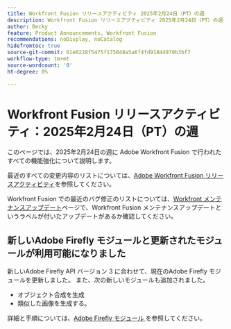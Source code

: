 ```yaml
---
title: Workfront Fusion リリースアクティビティ 2025年2月24日（PT）の週
description: Workfront Fusion リリースアクティビティ 2025年2月24日（PT）の週
author: Becky
feature: Product Announcements, Workfront Fusion
recommendations: noDisplay, noCatalog
hidefromtoc: true
source-git-commit: 61e0228f5475f175048a5a6f4fd91844970b3bf7
workflow-type: tm+mt
source-wordcount: '0'
ht-degree: 0%

---
```


# Workfront Fusion リリースアクティビティ：2025年2月24日（PT）の週

このページでは、2025年2月24日の週に Adobe Workfront Fusion で行われたすべての機能強化について説明します。

最近のすべての変更内容のリストについては、[Adobe Workfront Fusion リリースアクティビティ](/help/workfront-fusion/fusion-product-releases/fusion-release-activity.md)を参照してください。

Workfront Fusion での最近のバグ修正のリストについては、[Workfront メンテナンスアップデート](https://experienceleague.adobe.com/ja/docs/workfront-known-issues/releases/current-updates)ページで、Workfront Fusion メンテナンスアップデートというラベルが付いたアップデートがあるか確認してください。

## 新しいAdobe Firefly モジュールと更新されたモジュールが利用可能になりました

新しいAdobe Firefly API バージョン 3 に合わせて、現在のAdobe Firefly モジュールを更新しました。 また、次の新しいモジュールも追加されました。

* オブジェクト合成を生成
* 類似した画像を生成する。

詳細と手順については、[Adobe Firefly モジュール ](/help/workfront-fusion/references/apps-and-modules/adobe-connectors/adobe-firefly-modules.md) を参照してください。


